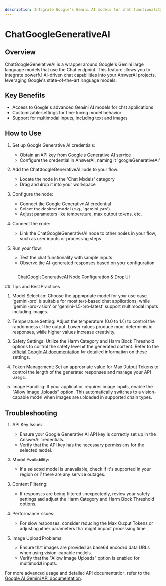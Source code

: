 ```yaml
---
description: Integrate Google's Gemini AI models for chat functionality in AnswerAI
---
```


# ChatGoogleGenerativeAI

## Overview

ChatGoogleGenerativeAI is a wrapper around Google's Gemini large language models that use the Chat endpoint. This feature allows you to integrate powerful AI-driven chat capabilities into your AnswerAI projects, leveraging Google's state-of-the-art language models.

## Key Benefits

-   Access to Google's advanced Gemini AI models for chat applications
-   Customizable settings for fine-tuning model behavior
-   Support for multimodal inputs, including text and images

## How to Use

1. Set up Google Generative AI credentials:

    - Obtain an API key from Google's Generative AI service
    - Configure the credential in AnswerAI, naming it 'googleGenerativeAI'

2. Add the ChatGoogleGenerativeAI node to your flow:

    - Locate the node in the 'Chat Models' category
    - Drag and drop it into your workspace

3. Configure the node:

    - Connect the Google Generative AI credential
    - Select the desired model (e.g., 'gemini-pro')
    - Adjust parameters like temperature, max output tokens, etc.

4. Connect the node:

    - Link the ChatGoogleGenerativeAI node to other nodes in your flow, such as user inputs or processing steps

5. Run your flow:
    - Test the chat functionality with sample inputs
    - Observe the AI-generated responses based on your configuration

<!-- TODO: Add a screenshot of the ChatGoogleGenerativeAI node configuration panel -->
<figure><img src="/.gitbook/assets/screenshots/chatgooglegenerativeai.png" alt="" /><figcaption><p> ChatGoogleGenerativeAI Node Configuration &#x26; Drop UI</p></figcaption></figure>
## Tips and Best Practices

1. Model Selection: Choose the appropriate model for your use case. 'gemini-pro' is suitable for most text-based chat applications, while 'gemini-pro-vision' or 'gemini-1.5-pro-latest' support multimodal inputs including images.

2. Temperature Setting: Adjust the temperature (0.0 to 1.0) to control the randomness of the output. Lower values produce more deterministic responses, while higher values increase creativity.

3. Safety Settings: Utilize the Harm Category and Harm Block Threshold options to control the safety level of the generated content. Refer to the [official Google AI documentation](https://cloud.google.com/vertex-ai/generative-ai/docs/multimodal/configure-safety-attributes) for detailed information on these settings.

4. Token Management: Set an appropriate value for Max Output Tokens to control the length of the generated responses and manage your API usage.

5. Image Handling: If your application requires image inputs, enable the "Allow Image Uploads" option. This automatically switches to a vision-capable model when images are uploaded in supported chain types.

## Troubleshooting

1. API Key Issues:

    - Ensure your Google Generative AI API key is correctly set up in the AnswerAI credentials.
    - Verify that the API key has the necessary permissions for the selected model.

2. Model Availability:

    - If a selected model is unavailable, check if it's supported in your region or if there are any service outages.

3. Content Filtering:

    - If responses are being filtered unexpectedly, review your safety settings and adjust the Harm Category and Harm Block Threshold options.

4. Performance Issues:

    - For slow responses, consider reducing the Max Output Tokens or adjusting other parameters that might impact processing time.

5. Image Upload Problems:
    - Ensure that images are provided as base64 encoded data URLs when using vision-capable models.
    - Verify that the "Allow Image Uploads" option is enabled for multimodal inputs.

For more advanced usage and detailed API documentation, refer to the [Google AI Gemini API documentation](https://cloud.google.com/vertex-ai/generative-ai/docs/model-reference/inference).
